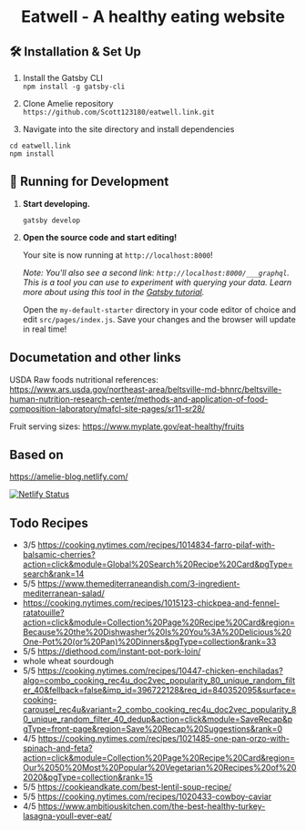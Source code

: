 <h1 align="center">
  Eatwell - A healthy eating website
</h1>

## 🛠 Installation & Set Up

1. Install the Gatsby CLI  
```npm install -g gatsby-cli```

2. Clone Amelie repository  
```https://github.com/Scott123180/eatwell.link.git```

3. Navigate into the site directory and install dependencies 
```
cd eatwell.link
npm install
```

## 🚀 Running for Development

1.  **Start developing.**
    ```
    gatsby develop
    ```

1.  **Open the source code and start editing!**

    Your site is now running at `http://localhost:8000`!

    _Note: You'll also see a second link: _`http://localhost:8000/___graphql`_. This is a tool you can use to experiment with querying your data. Learn more about using this tool in the [Gatsby tutorial](https://www.gatsbyjs.org/tutorial/part-five/#introducing-graphiql)._

    Open the `my-default-starter` directory in your code editor of choice and edit `src/pages/index.js`. Save your changes and the browser will update in real time!

## Documetation and other links

USDA Raw foods nutritional references:
https://www.ars.usda.gov/northeast-area/beltsville-md-bhnrc/beltsville-human-nutrition-research-center/methods-and-application-of-food-composition-laboratory/mafcl-site-pages/sr11-sr28/

Fruit serving sizes:
https://www.myplate.gov/eat-healthy/fruits

## Based on

https://amelie-blog.netlify.com/

[![Netlify Status](https://api.netlify.com/api/v1/badges/2a52f639-94f2-4399-990f-1c154b856b22/deploy-status)](https://app.netlify.com/sites/amelie-blog/deploys)


## Todo Recipes
- 3/5 https://cooking.nytimes.com/recipes/1014834-farro-pilaf-with-balsamic-cherries?action=click&module=Global%20Search%20Recipe%20Card&pgType=search&rank=14
- 5/5 https://www.themediterraneandish.com/3-ingredient-mediterranean-salad/
- https://cooking.nytimes.com/recipes/1015123-chickpea-and-fennel-ratatouille?action=click&module=Collection%20Page%20Recipe%20Card&region=Because%20the%20Dishwasher%20Is%20You%3A%20Delicious%20One-Pot%20(or%20Pan)%20Dinners&pgType=collection&rank=33
- 5/5 https://diethood.com/instant-pot-pork-loin/
- whole wheat sourdough
- 5/5 https://cooking.nytimes.com/recipes/10447-chicken-enchiladas?algo=combo_cooking_rec4u_doc2vec_popularity_80_unique_random_filter_40&fellback=false&imp_id=396722128&req_id=840352095&surface=cooking-carousel_rec4u&variant=2_combo_cooking_rec4u_doc2vec_popularity_80_unique_random_filter_40_dedup&action=click&module=SaveRecap&pgType=front-page&region=Save%20Recap%20Suggestions&rank=0
- 4/5 https://cooking.nytimes.com/recipes/1021485-one-pan-orzo-with-spinach-and-feta?action=click&module=Collection%20Page%20Recipe%20Card&region=Our%2050%20Most%20Popular%20Vegetarian%20Recipes%20of%202020&pgType=collection&rank=15
- 5/5 https://cookieandkate.com/best-lentil-soup-recipe/
- 5/5 https://cooking.nytimes.com/recipes/1020433-cowboy-caviar
- 4/5 https://www.ambitiouskitchen.com/the-best-healthy-turkey-lasagna-youll-ever-eat/